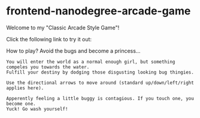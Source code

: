 frontend-nanodegree-arcade-game
===============================

Welcome to my "Classic Arcade Style Game"!

Click the following link to try it out:


How to play?
	Avoid the bugs and become a princess...

	You will enter the world as a normal enough girl, but something compeles you towards the water.
	Fulfill your destiny by dodging those disgusting looking bug thingies.

	Use the directional arrows to move around (standard up/down/left/right applies here).

	Apperently feeling a little buggy is contagious. If you touch one, you become one.
	Yuck! Go wash yourself!
